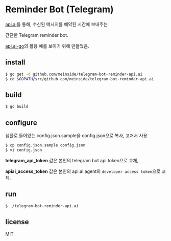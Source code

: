 # Reminder Bot (Telegram)

[api.ai](https://api.ai/)를 통해, 수신된 메시지를 예약된 시간에 보내주는

간단한 Telegram reminder bot.

[api.ai-go](https://github.com/meinside/api.ai-go)의 활용 예를 보이기 위해 만들었음.

## install

```bash
$ go get -d github.com/meinside/telegram-bot-reminder-api.ai
$ cd $GOPATH/src/github.com/meinside/telegram-bot-reminder-api.ai
```

## build

```bash
$ go build
```

## configure

샘플로 들어있는 config.json.sample을 config.json으로 복사, 고쳐서 사용

```bash
$ cp config.json.sample config.json
$ vi config.json
```

**telegram_api_token** 값은 본인의 telegram bot api token으로 교체,

**apiai_access_token** 값은 본인의 api.ai agent의 `developer access token`으로 교체.

## run

```bash
$ ./telegram-bot-reminder-api.ai
```

## license

MIT

